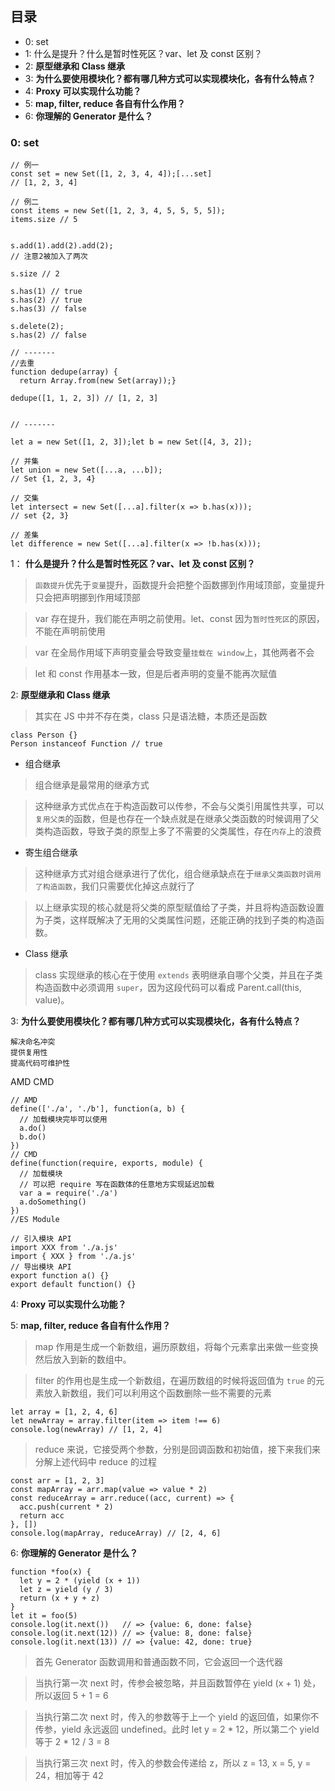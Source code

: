 ## 目录
- 0: set
- 1: 什么是提升？什么是暂时性死区？var、let 及 const 区别？
- 2: **原型继承和 Class 继承**
- 3: **为什么要使用模块化？都有哪几种方式可以实现模块化，各有什么特点？**
- 4: **Proxy 可以实现什么功能？**
- 5: **map, filter, reduce 各自有什么作用？**
- 6: **你理解的 Generator 是什么？**


### 0: set

```
// 例一
const set = new Set([1, 2, 3, 4, 4]);[...set]
// [1, 2, 3, 4]

// 例二
const items = new Set([1, 2, 3, 4, 5, 5, 5, 5]);
items.size // 5


s.add(1).add(2).add(2);
// 注意2被加入了两次

s.size // 2

s.has(1) // true
s.has(2) // true
s.has(3) // false

s.delete(2);
s.has(2) // false

// -------
//去重
function dedupe(array) {
  return Array.from(new Set(array));}

dedupe([1, 1, 2, 3]) // [1, 2, 3]


// -------

let a = new Set([1, 2, 3]);let b = new Set([4, 3, 2]);

// 并集
let union = new Set([...a, ...b]);
// Set {1, 2, 3, 4}

// 交集
let intersect = new Set([...a].filter(x => b.has(x)));
// set {2, 3}

// 差集
let difference = new Set([...a].filter(x => !b.has(x)));

```


1： **什么是提升？什么是暂时性死区？var、let 及 const 区别？**

>`函数提升`优先于`变量`提升，函数提升会把整个函数挪到作用域顶部，变量提升只会把声明挪到作用域顶部

>var 存在提升，我们能在声明之前使用。let、const 因为`暂时性死区`的原因，不能在声明前使用

>var 在全局作用域下声明变量会导致变量`挂载在 window`上，其他两者不会

>let 和 const 作用基本一致，但是后者声明的变量不能再次赋值

2: **原型继承和 Class 继承**
>其实在 JS 中并不存在类，class 只是语法糖，本质还是函数
```
class Person {}
Person instanceof Function // true
```
- 组合继承
>组合继承是最常用的继承方式

>这种继承方式优点在于构造函数可以传参，不会与父类引用属性共享，可以`复用父类`的函数，但是也存在一个缺点就是在继承父类函数的时候调用了父类构造函数，导致子类的原型上多了不需要的父类属性，存在`内存`上的浪费

- 寄生组合继承
>这种继承方式对组合继承进行了优化，组合继承缺点在于`继承父类函数时调用了构造函数`，我们只需要优化掉这点就行了

>以上继承实现的核心就是将父类的原型赋值给了子类，并且将构造函数设置为子类，这样既解决了无用的父类属性问题，还能正确的找到子类的构造函数。

- Class 继承
>class 实现继承的核心在于使用 `extends` 表明继承自哪个父类，并且在子类构造函数中必须调用 `super`，因为这段代码可以看成 Parent.call(this, value)。

3: **为什么要使用模块化？都有哪几种方式可以实现模块化，各有什么特点？**

```
解决命名冲突
提供复用性
提高代码可维护性
```
AMD CMD
```es6
// AMD
define(['./a', './b'], function(a, b) {
  // 加载模块完毕可以使用
  a.do()
  b.do()
})
// CMD
define(function(require, exports, module) {
  // 加载模块
  // 可以把 require 写在函数体的任意地方实现延迟加载
  var a = require('./a')
  a.doSomething()
})
//ES Module

// 引入模块 API
import XXX from './a.js'
import { XXX } from './a.js'
// 导出模块 API
export function a() {}
export default function() {}

```

4: **Proxy 可以实现什么功能？**

5: **map, filter, reduce 各自有什么作用？**
>map 作用是生成一个新数组，遍历原数组，将每个元素拿出来做一些变换然后放入到新的数组中。

>filter 的作用也是生成一个新数组，在遍历数组的时候将返回值为 `true` 的元素放入新数组，我们可以利用这个函数删除一些不需要的元素

```es6
let array = [1, 2, 4, 6]
let newArray = array.filter(item => item !== 6)
console.log(newArray) // [1, 2, 4]
```

> reduce 来说，它接受两个参数，分别是回调函数和初始值，接下来我们来分解上述代码中 reduce 的过程

```es6
const arr = [1, 2, 3]
const mapArray = arr.map(value => value * 2)
const reduceArray = arr.reduce((acc, current) => {
  acc.push(current * 2)
  return acc
}, [])
console.log(mapArray, reduceArray) // [2, 4, 6]
```

6: **你理解的 Generator 是什么？**

```es6
function *foo(x) {
  let y = 2 * (yield (x + 1))
  let z = yield (y / 3)
  return (x + y + z)
}
let it = foo(5)
console.log(it.next())   // => {value: 6, done: false}
console.log(it.next(12)) // => {value: 8, done: false}
console.log(it.next(13)) // => {value: 42, done: true}
```
>首先 Generator 函数调用和普通函数不同，它会返回一个迭代器

>当执行第一次 next 时，传参会被忽略，并且函数暂停在 yield (x + 1) 处，所以返回 5 + 1 = 6

>当执行第二次 next 时，传入的参数等于上一个 yield 的返回值，如果你不传参，yield 永远返回 undefined。此时 let y = 2 * 12，所以第二个 yield 等于 2 * 12 / 3 = 8

>当执行第三次 next 时，传入的参数会传递给 z，所以 z = 13, x = 5, y = 24，相加等于 42